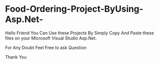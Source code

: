 # Food-Ordering-Project-ByUsing-Asp.Net-

Hello Friend You Can Use these Projects 
By Simply 
Copy And Paste these files on your Microsoft Visual Studio Asp.Net.

For Any Doubt Feel Free to ask Question 

Thank You
